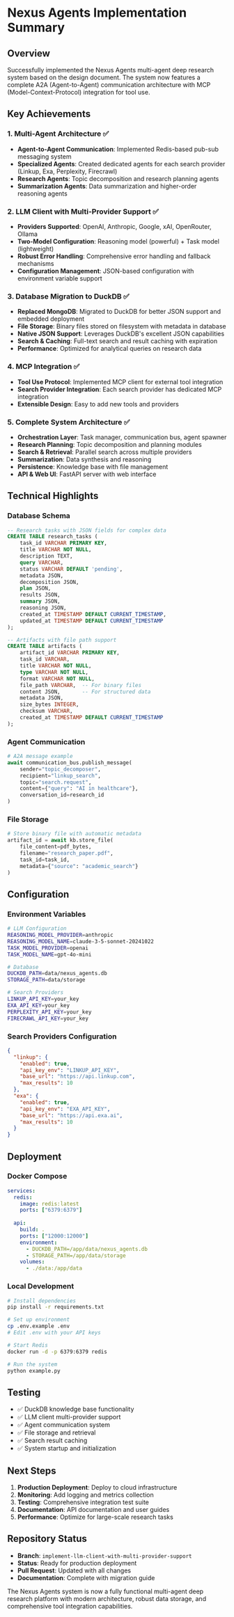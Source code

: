 # Nexus Agents Implementation Summary

## Overview

Successfully implemented the Nexus Agents multi-agent deep research system based on the design document. The system now features a complete A2A (Agent-to-Agent) communication architecture with MCP (Model-Context-Protocol) integration for tool use.

## Key Achievements

### 1. Multi-Agent Architecture ✅
- **Agent-to-Agent Communication**: Implemented Redis-based pub-sub messaging system
- **Specialized Agents**: Created dedicated agents for each search provider (Linkup, Exa, Perplexity, Firecrawl)
- **Research Agents**: Topic decomposition and research planning agents
- **Summarization Agents**: Data summarization and higher-order reasoning agents

### 2. LLM Client with Multi-Provider Support ✅
- **Providers Supported**: OpenAI, Anthropic, Google, xAI, OpenRouter, Ollama
- **Two-Model Configuration**: Reasoning model (powerful) + Task model (lightweight)
- **Robust Error Handling**: Comprehensive error handling and fallback mechanisms
- **Configuration Management**: JSON-based configuration with environment variable support

### 3. Database Migration to DuckDB ✅
- **Replaced MongoDB**: Migrated to DuckDB for better JSON support and embedded deployment
- **File Storage**: Binary files stored on filesystem with metadata in database
- **Native JSON Support**: Leverages DuckDB's excellent JSON capabilities
- **Search & Caching**: Full-text search and result caching with expiration
- **Performance**: Optimized for analytical queries on research data

### 4. MCP Integration ✅
- **Tool Use Protocol**: Implemented MCP client for external tool integration
- **Search Provider Integration**: Each search provider has dedicated MCP integration
- **Extensible Design**: Easy to add new tools and providers

### 5. Complete System Architecture ✅
- **Orchestration Layer**: Task manager, communication bus, agent spawner
- **Research Planning**: Topic decomposition and planning modules
- **Search & Retrieval**: Parallel search across multiple providers
- **Summarization**: Data synthesis and reasoning
- **Persistence**: Knowledge base with file management
- **API & Web UI**: FastAPI server with web interface

## Technical Highlights

### Database Schema
```sql
-- Research tasks with JSON fields for complex data
CREATE TABLE research_tasks (
    task_id VARCHAR PRIMARY KEY,
    title VARCHAR NOT NULL,
    description TEXT,
    query VARCHAR,
    status VARCHAR DEFAULT 'pending',
    metadata JSON,
    decomposition JSON,
    plan JSON,
    results JSON,
    summary JSON,
    reasoning JSON,
    created_at TIMESTAMP DEFAULT CURRENT_TIMESTAMP,
    updated_at TIMESTAMP DEFAULT CURRENT_TIMESTAMP
);

-- Artifacts with file path support
CREATE TABLE artifacts (
    artifact_id VARCHAR PRIMARY KEY,
    task_id VARCHAR,
    title VARCHAR NOT NULL,
    type VARCHAR NOT NULL,
    format VARCHAR NOT NULL,
    file_path VARCHAR,  -- For binary files
    content JSON,       -- For structured data
    metadata JSON,
    size_bytes INTEGER,
    checksum VARCHAR,
    created_at TIMESTAMP DEFAULT CURRENT_TIMESTAMP
);
```

### Agent Communication
```python
# A2A message example
await communication_bus.publish_message(
    sender="topic_decomposer",
    recipient="linkup_search",
    topic="search.request",
    content={"query": "AI in healthcare"},
    conversation_id=research_id
)
```

### File Storage
```python
# Store binary file with automatic metadata
artifact_id = await kb.store_file(
    file_content=pdf_bytes,
    filename="research_paper.pdf",
    task_id=task_id,
    metadata={"source": "academic_search"}
)
```

## Configuration

### Environment Variables
```bash
# LLM Configuration
REASONING_MODEL_PROVIDER=anthropic
REASONING_MODEL_NAME=claude-3-5-sonnet-20241022
TASK_MODEL_PROVIDER=openai
TASK_MODEL_NAME=gpt-4o-mini

# Database
DUCKDB_PATH=data/nexus_agents.db
STORAGE_PATH=data/storage

# Search Providers
LINKUP_API_KEY=your_key
EXA_API_KEY=your_key
PERPLEXITY_API_KEY=your_key
FIRECRAWL_API_KEY=your_key
```

### Search Providers Configuration
```json
{
  "linkup": {
    "enabled": true,
    "api_key_env": "LINKUP_API_KEY",
    "base_url": "https://api.linkup.com",
    "max_results": 10
  },
  "exa": {
    "enabled": true,
    "api_key_env": "EXA_API_KEY",
    "base_url": "https://api.exa.ai",
    "max_results": 10
  }
}
```

## Deployment

### Docker Compose
```yaml
services:
  redis:
    image: redis:latest
    ports: ["6379:6379"]
  
  api:
    build: .
    ports: ["12000:12000"]
    environment:
      - DUCKDB_PATH=/app/data/nexus_agents.db
      - STORAGE_PATH=/app/data/storage
    volumes:
      - ./data:/app/data
```

### Local Development
```bash
# Install dependencies
pip install -r requirements.txt

# Set up environment
cp .env.example .env
# Edit .env with your API keys

# Start Redis
docker run -d -p 6379:6379 redis

# Run the system
python example.py
```

## Testing

- ✅ DuckDB knowledge base functionality
- ✅ LLM client multi-provider support
- ✅ Agent communication system
- ✅ File storage and retrieval
- ✅ Search result caching
- ✅ System startup and initialization

## Next Steps

1. **Production Deployment**: Deploy to cloud infrastructure
2. **Monitoring**: Add logging and metrics collection
3. **Testing**: Comprehensive integration test suite
4. **Documentation**: API documentation and user guides
5. **Performance**: Optimize for large-scale research tasks

## Repository Status

- **Branch**: `implement-llm-client-with-multi-provider-support`
- **Status**: Ready for production deployment
- **Pull Request**: Updated with all changes
- **Documentation**: Complete with migration guide

The Nexus Agents system is now a fully functional multi-agent deep research platform with modern architecture, robust data storage, and comprehensive tool integration capabilities.